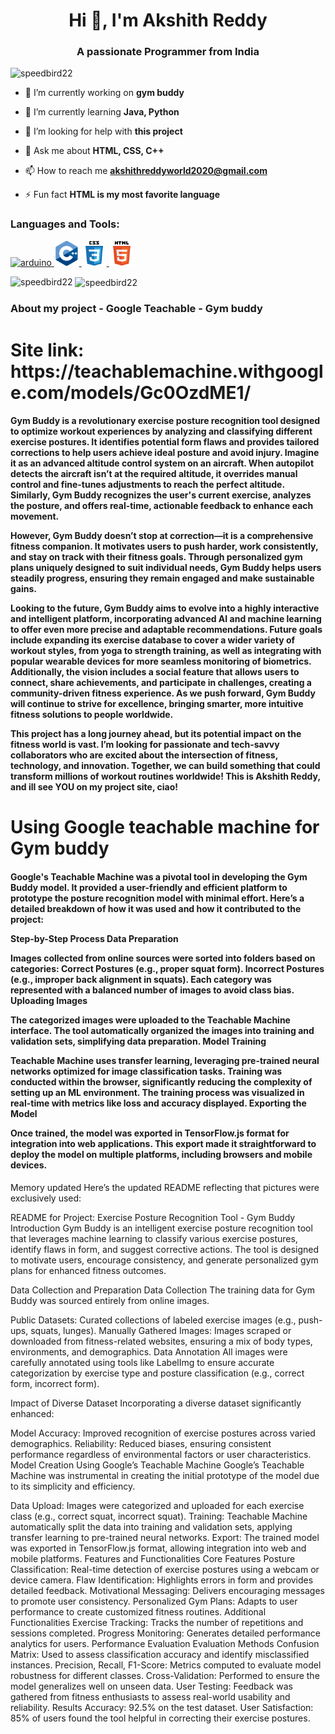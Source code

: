 <h1 align="center">Hi 👋, I'm Akshith Reddy</h1>
<h3 align="center">A passionate Programmer from India</h3>

<p align="left"> <img src="https://komarev.com/ghpvc/?username=speedbird22&label=Profile%20views&color=0e75b6&style=flat" alt="speedbird22" /> </p>

- 🔭 I’m currently working on **gym buddy**

- 🌱 I’m currently learning **Java, Python**

- 🤝 I’m looking for help with **this project**

- 💬 Ask me about **HTML, CSS, C++**

- 📫 How to reach me **akshithreddyworld2020@gmail.com**

- ⚡ Fun fact **HTML is my most favorite language**


<p align="left">
</p>

<h3 align="left">Languages and Tools:</h3>
<p align="left"> <a href="https://www.arduino.cc/" target="_blank" rel="noreferrer"> <img src="https://cdn.worldvectorlogo.com/logos/arduino-1.svg" alt="arduino" width="40" height="40"/> </a> <a href="https://www.w3schools.com/cpp/" target="_blank" rel="noreferrer"> <img src="https://raw.githubusercontent.com/devicons/devicon/master/icons/cplusplus/cplusplus-original.svg" alt="cplusplus" width="40" height="40"/> </a> <a href="https://www.w3schools.com/css/" target="_blank" rel="noreferrer"> <img src="https://raw.githubusercontent.com/devicons/devicon/master/icons/css3/css3-original-wordmark.svg" alt="css3" width="40" height="40"/> </a> <a href="https://www.w3.org/html/" target="_blank" rel="noreferrer"> <img src="https://raw.githubusercontent.com/devicons/devicon/master/icons/html5/html5-original-wordmark.svg" alt="html5" width="40" height="40"/> </a> </p>

<p><img align="left" src="https://github-readme-stats.vercel.app/api/top-langs?username=speedbird22&show_icons=true&locale=en&layout=compact" alt="speedbird22" /></p>

<p>&nbsp;<img align="center" src="https://github-readme-stats.vercel.app/api?username=speedbird22&show_icons=true&locale=en" alt="speedbird22" /></p>


<h3>About my project - Google Teachable - Gym buddy</h3>
<h1> Site link: https://teachablemachine.withgoogle.com/models/Gc0OzdME1/</h1>
<h4>Gym Buddy is a revolutionary exercise posture recognition tool designed to optimize workout experiences by analyzing and classifying different exercise postures. It identifies potential form flaws and provides tailored corrections to help users achieve ideal posture and avoid injury. Imagine it as an advanced altitude control system on an aircraft. When autopilot detects the aircraft isn’t at the required altitude, it overrides manual control and fine-tunes adjustments to reach the perfect altitude. Similarly, Gym Buddy recognizes the user's current exercise, analyzes the posture, and offers real-time, actionable feedback to enhance each movement.

However, Gym Buddy doesn’t stop at correction—it is a comprehensive fitness companion. It motivates users to push harder, work consistently, and stay on track with their fitness goals. Through personalized gym plans uniquely designed to suit individual needs, Gym Buddy helps users steadily progress, ensuring they remain engaged and make sustainable gains.

Looking to the future, Gym Buddy aims to evolve into a highly interactive and intelligent platform, incorporating advanced AI and machine learning to offer even more precise and adaptable recommendations. Future goals include expanding its exercise database to cover a wider variety of workout styles, from yoga to strength training, as well as integrating with popular wearable devices for more seamless monitoring of biometrics. Additionally, the vision includes a social feature that allows users to connect, share achievements, and participate in challenges, creating a community-driven fitness experience. As we push forward, Gym Buddy will continue to strive for excellence, bringing smarter, more intuitive fitness solutions to people worldwide.

This project has a long journey ahead, but its potential impact on the fitness world is vast. I’m looking for passionate and tech-savvy collaborators who are excited about the intersection of fitness, technology, and innovation. Together, we can build something that could transform millions of workout routines worldwide!
This is Akshith Reddy, and ill see YOU on my project site, ciao!</h4>
<h1> Using Google teachable machine for Gym buddy</h1>

<h4> Google's Teachable Machine was a pivotal tool in developing the Gym Buddy model. It provided a user-friendly and efficient platform to prototype the posture recognition model with minimal effort. Here’s a detailed breakdown of how it was used and how it contributed to the project:

Step-by-Step Process
Data Preparation

Images collected from online sources were sorted into folders based on categories:
Correct Postures (e.g., proper squat form).
Incorrect Postures (e.g., improper back alignment in squats).
Each category was represented with a balanced number of images to avoid class bias.
Uploading Images

The categorized images were uploaded to the Teachable Machine interface.
The tool automatically organized the images into training and validation sets, simplifying data preparation.
Model Training

Teachable Machine uses transfer learning, leveraging pre-trained neural networks optimized for image classification tasks.
Training was conducted within the browser, significantly reducing the complexity of setting up an ML environment.
The training process was visualized in real-time with metrics like loss and accuracy displayed.
Exporting the Model

Once trained, the model was exported in TensorFlow.js format for integration into web applications.
This export made it straightforward to deploy the model on multiple platforms, including browsers and mobile devices.
</h4>

Memory updated
Here’s the updated README reflecting that pictures were exclusively used:

README for Project: Exercise Posture Recognition Tool - Gym Buddy
Introduction
Gym Buddy is an intelligent exercise posture recognition tool that leverages machine learning to classify various exercise postures, identify flaws in form, and suggest corrective actions. The tool is designed to motivate users, encourage consistency, and generate personalized gym plans for enhanced fitness outcomes.

Data Collection and Preparation
Data Collection
The training data for Gym Buddy was sourced entirely from online images.

Public Datasets: Curated collections of labeled exercise images (e.g., push-ups, squats, lunges).
Manually Gathered Images: Images scraped or downloaded from fitness-related websites, ensuring a mix of body types, environments, and demographics.
Data Annotation
All images were carefully annotated using tools like LabelImg to ensure accurate categorization by exercise type and posture classification (e.g., correct form, incorrect form).

Impact of Diverse Dataset
Incorporating a diverse dataset significantly enhanced:

Model Accuracy: Improved recognition of exercise postures across varied demographics.
Reliability: Reduced biases, ensuring consistent performance regardless of environmental factors or user characteristics.
Model Creation Using Google’s Teachable Machine
Google’s Teachable Machine was instrumental in creating the initial prototype of the model due to its simplicity and efficiency.

Data Upload: Images were categorized and uploaded for each exercise class (e.g., correct squat, incorrect squat).
Training: Teachable Machine automatically split the data into training and validation sets, applying transfer learning to pre-trained neural networks.
Export: The trained model was exported in TensorFlow.js format, allowing integration into web and mobile platforms.
Features and Functionalities
Core Features
Posture Classification:
Real-time detection of exercise postures using a webcam or device camera.
Flaw Identification:
Highlights errors in form and provides detailed feedback.
Motivational Messaging:
Delivers encouraging messages to promote user consistency.
Personalized Gym Plans:
Adapts to user performance to create customized fitness routines.
Additional Functionalities
Exercise Tracking: Tracks the number of repetitions and sessions completed.
Progress Monitoring: Generates detailed performance analytics for users.
Performance Evaluation
Evaluation Methods
Confusion Matrix: Used to assess classification accuracy and identify misclassified instances.
Precision, Recall, F1-Score: Metrics computed to evaluate model robustness for different classes.
Cross-Validation: Performed to ensure the model generalizes well on unseen data.
User Testing: Feedback was gathered from fitness enthusiasts to assess real-world usability and reliability.
Results
Accuracy: 92.5% on the test dataset.
User Satisfaction: 85% of users found the tool helpful in correcting their exercise postures.
